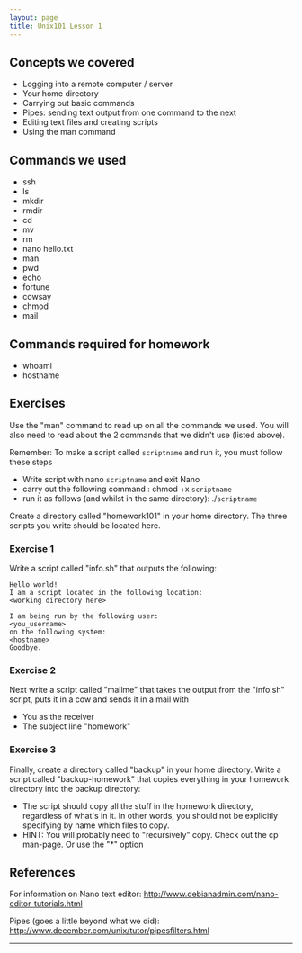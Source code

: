 ```yaml
---
layout: page
title: Unix101 Lesson 1
---
```


## Concepts we covered

* Logging into a remote computer / server
* Your home directory
* Carrying out basic commands
* Pipes: sending text output from one command to the next
* Editing text files and creating scripts
* Using the man command

## Commands we used

  * ssh
  * ls
  * mkdir
  * rmdir
  * cd
  * mv
  *  rm
  * nano hello.txt
  * man
  * pwd
  * echo
  * fortune
  * cowsay
  * chmod
  * mail

## Commands required for homework
  * whoami
  * hostname


## Exercises
Use the "man" command to read up on all the commands we used. You will also
need to read about the 2 commands that we didn't use (listed above).

Remember: To make a script called `scriptname` and run it, you must
follow these steps

  * Write script with nano `scriptname` and exit Nano
  * carry out the following command : chmod +x `scriptname`
  * run it as follows (and whilst in the same directory): ./`scriptname`

Create a directory called "homework101" in your home directory. The three
scripts you write should be located here.

### Exercise 1

Write a script called "info.sh" that outputs the following:
```
Hello world!
I am a script located in the following location:
<working directory here>

I am being run by the following user:
<you_username>
on the following system:
<hostname>
Goodbye.
```

### Exercise 2
Next write a script called "mailme" that takes the output from the "info.sh" script,
puts it in a cow and sends it in a mail with

  * You as the receiver
  * The subject line "homework"

### Exercise 3
Finally, create a directory called "backup" in your home
directory. Write a script called "backup-homework" that copies
everything in your homework directory into the backup directory:

* The script should copy all the stuff in the homework directory,
regardless of what's in it. In other words, you should not be
explicitly specifying by name which files to copy.
* HINT: You will probably need to "recursively" copy. Check out the cp man-page. Or use the "*" option


## References

For information on Nano text editor:
<a href="http://www.debianadmin.com/nano-editor-tutorials.html">http://www.debianadmin.com/nano-editor-tutorials.html</a><br>

Pipes (goes a little beyond what we did):
<a href="http://www.december.com/unix/tutor/pipesfilters.html">http://www.december.com/unix/tutor/pipesfilters.html</a>

---
